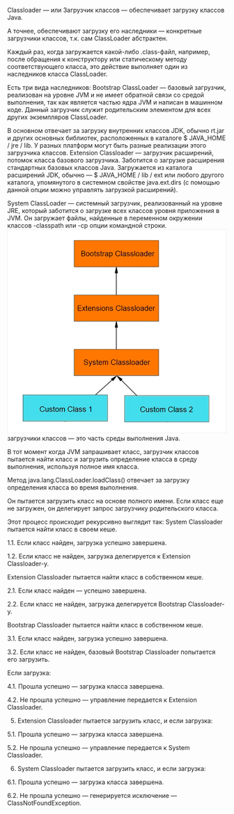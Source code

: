 Classloader — или Загрузчик классов — обеспечивает загрузку классов Java.

А точнее, обеспечивают загрузку его наследники — конкретные загрузчики классов, т.к. сам ClassLoader абстрактен.

Каждый раз, когда загружается какой-либо .class-файл, например, после обращения к конструктору или статическому методу
соответствующего класса, это действие выполняет один из наследников класса ClassLoader.

Есть три вида наследников:
Bootstrap ClassLoader — базовый загрузчик, реализован на уровне JVM и не имеет обратной связи со средой выполнения, так
как является частью ядра JVM и написан в машинном коде. Данный загрузчик служит родительским элементом для всех других
экземпляров ClassLoader.

В основном отвечает за загрузку внутренних классов JDK, обычно rt.jar и других основных библиотек, расположенных в
каталоге $ JAVA_HOME / jre / lib. У разных платформ могут быть разные реализации этого загрузчика классов. Extension
Classloader — загрузчик расширений, потомок класса базового загрузчика. Заботится о загрузке расширения стандартных
базовых классов Java. Загружается из каталога расширений JDK, обычно — $ JAVA_HOME / lib / ext или любого другого
каталога, упомянутого в системном свойстве java.ext.dirs (с помощью данной опции можно управлять загрузкой расширений).

System ClassLoader — системный загрузчик, реализованный на уровне JRE, который заботится о загрузке всех классов уровня
приложения в JVM. Он загружает файлы, найденные в переменном окружении классов -classpath или -cp опции командной
строки.
![img_11.png](img_11.png)
загрузчики классов — это часть среды
выполнения Java.

В тот момент когда JVM запрашивает класс, загрузчик классов пытается найти класс и загрузить определение класса в среду
выполнения, используя полное имя класса.

Метод java.lang.ClassLoader.loadClass() отвечает за загрузку определения класса во время выполнения.

Он пытается загрузить класс на основе полного имени. Если класс еще не загружен, он делегирует запрос загрузчику
родительского класса.

Этот процесс происходит рекурсивно выглядит так:
System Classloader пытается найти класс в своем кеше.

1.1. Если класс найден, загрузка успешно завершена.

1.2. Если класс не найден, загрузка делегируется к Extension Classloader-у.

Extension Classloader пытается найти класс в собственном кеше.

2.1. Если класс найден — успешно завершена.

2.2. Если класс не найден, загрузка делегируется Bootstrap Classloader-у.

Bootstrap Classloader пытается найти класс в собственном кеше.

3.1. Если класс найден, загрузка успешно завершена.

3.2. Если класс не найден, базовый Bootstrap Classloader попытается его загрузить.

Если загрузка:

4.1. Прошла успешно — загрузка класса завершена.

4.2. Не прошла успешно — управление передается к Extension Classloader.

5. Extension Classloader пытается загрузить класс, и если загрузка:

5.1. Прошла успешно — загрузка класса завершена.

5.2. Не прошла успешно — управление передается к System Classloader.

6. System Classloader пытается загрузить класс, и если загрузка:

6.1. Прошла успешно — загрузка класса завершена.

6.2. Не прошла успешно — генерируется исключение — ClassNotFoundException.